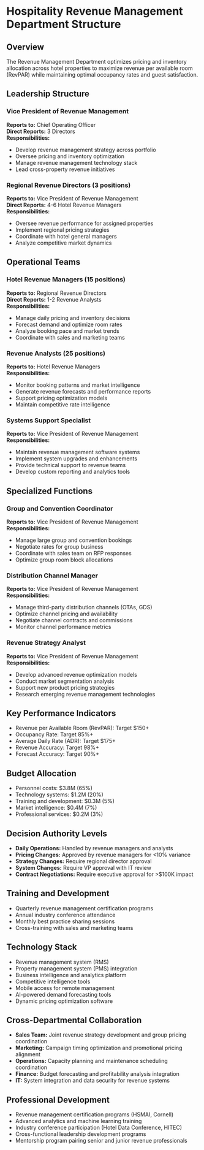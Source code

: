 # Hospitality Revenue Management Department Structure

## Overview
The Revenue Management Department optimizes pricing and inventory allocation across hotel properties to maximize revenue per available room (RevPAR) while maintaining optimal occupancy rates and guest satisfaction.

## Leadership Structure

### Vice President of Revenue Management
**Reports to:** Chief Operating Officer  
**Direct Reports:** 3 Directors  
**Responsibilities:**  
- Develop revenue management strategy across portfolio  
- Oversee pricing and inventory optimization  
- Manage revenue management technology stack  
- Lead cross-property revenue initiatives  

### Regional Revenue Directors (3 positions)
**Reports to:** Vice President of Revenue Management  
**Direct Reports:** 4-6 Hotel Revenue Managers  
**Responsibilities:**  
- Oversee revenue performance for assigned properties  
- Implement regional pricing strategies  
- Coordinate with hotel general managers  
- Analyze competitive market dynamics  

## Operational Teams

### Hotel Revenue Managers (15 positions)
**Reports to:** Regional Revenue Directors  
**Direct Reports:** 1-2 Revenue Analysts  
**Responsibilities:**  
- Manage daily pricing and inventory decisions  
- Forecast demand and optimize room rates  
- Analyze booking pace and market trends  
- Coordinate with sales and marketing teams  

### Revenue Analysts (25 positions)
**Reports to:** Hotel Revenue Managers  
**Responsibilities:**  
- Monitor booking patterns and market intelligence  
- Generate revenue forecasts and performance reports  
- Support pricing optimization models  
- Maintain competitive rate intelligence  

### Systems Support Specialist
**Reports to:** Vice President of Revenue Management  
**Responsibilities:**  
- Maintain revenue management software systems  
- Implement system upgrades and enhancements  
- Provide technical support to revenue teams  
- Develop custom reporting and analytics tools  

## Specialized Functions

### Group and Convention Coordinator
**Reports to:** Vice President of Revenue Management  
**Responsibilities:**  
- Manage large group and convention bookings  
- Negotiate rates for group business  
- Coordinate with sales team on RFP responses  
- Optimize group room block allocations  

### Distribution Channel Manager
**Reports to:** Vice President of Revenue Management  
**Responsibilities:**  
- Manage third-party distribution channels (OTAs, GDS)  
- Optimize channel pricing and availability  
- Negotiate channel contracts and commissions  
- Monitor channel performance metrics  

### Revenue Strategy Analyst
**Reports to:** Vice President of Revenue Management  
**Responsibilities:**  
- Develop advanced revenue optimization models  
- Conduct market segmentation analysis  
- Support new product pricing strategies  
- Research emerging revenue management technologies  

## Key Performance Indicators
- Revenue per Available Room (RevPAR): Target $150+  
- Occupancy Rate: Target 85%+  
- Average Daily Rate (ADR): Target $175+  
- Revenue Accuracy: Target 98%+  
- Forecast Accuracy: Target 90%+  

## Budget Allocation
- Personnel costs: $3.8M (65%)  
- Technology systems: $1.2M (20%)  
- Training and development: $0.3M (5%)  
- Market intelligence: $0.4M (7%)  
- Professional services: $0.2M (3%)  

## Decision Authority Levels
- **Daily Operations:** Handled by revenue managers and analysts  
- **Pricing Changes:** Approved by revenue managers for <10% variance  
- **Strategy Changes:** Require regional director approval  
- **System Changes:** Require VP approval with IT review  
- **Contract Negotiations:** Require executive approval for >$100K impact  

## Training and Development
- Quarterly revenue management certification programs  
- Annual industry conference attendance  
- Monthly best practice sharing sessions  
- Cross-training with sales and marketing teams  

## Technology Stack
- Revenue management system (RMS)
- Property management system (PMS) integration
- Business intelligence and analytics platform
- Competitive intelligence tools
- Mobile access for remote management
- AI-powered demand forecasting tools
- Dynamic pricing optimization software

## Cross-Departmental Collaboration
- **Sales Team:** Joint revenue strategy development and group pricing coordination
- **Marketing:** Campaign timing optimization and promotional pricing alignment
- **Operations:** Capacity planning and maintenance scheduling coordination
- **Finance:** Budget forecasting and profitability analysis integration
- **IT:** System integration and data security for revenue systems

## Professional Development
- Revenue management certification programs (HSMAI, Cornell)
- Advanced analytics and machine learning training
- Industry conference participation (Hotel Data Conference, HITEC)
- Cross-functional leadership development programs
- Mentorship program pairing senior and junior revenue professionals